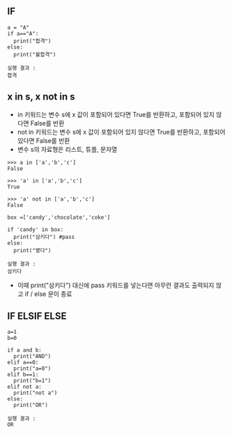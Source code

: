 ## IF
~~~
a = "A"
if a=="A":
  print("합격")
else:
  print("불합격")
~~~
~~~
실행 결과 : 
합격
~~~

## x in s, x not in s
* in 키워드는 변수 s에 x 값이 포함되어 있다면 True를 반환하고, 포함되어 있지 않다면 False를 반환
* not in 키워드는 변수 s에 x 값이 포함되어 있지 않다면 True를 반환하고, 포함되어 있다면 False를 반환 
* 변수 s의 자료형은 리스트, 튜플, 문자열

~~~
>>> a in ['a','b','c']
False

>>> 'a' in ['a','b','c']
True

>>> 'a' not in ['a','b','c']
False
~~~

~~~
box =['candy','chocolate','coke']

if 'candy' in box:
  print("삼키다") #pass
else:
  print("뱉다")
~~~
~~~
실행 결과 :
삼키다
~~~
* 이때 print("삼키다") 대신에 pass 키워드를 넣는다면 아무런 결과도 출력되지 않고 if / else 문이 종료

## IF ELSIF ELSE
~~~
a=1
b=0

if a and b:
  print("AND")
elif a==0:
  print("a=0")
elif b==1:
  print("b=1")
elif not a:
  print("not a")
else:
  print("OR")
~~~
~~~
실행 결과 : 
OR
~~~
